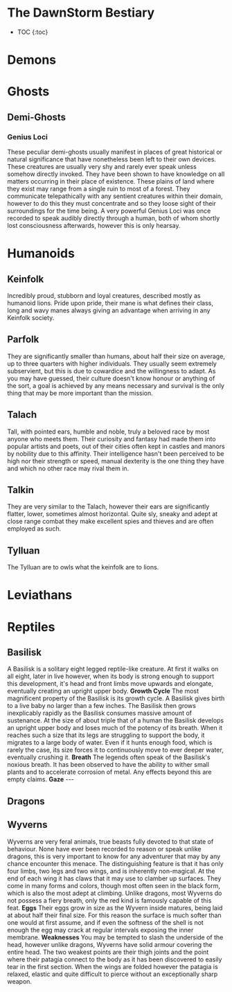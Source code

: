 # The DawnStorm Bestiary

* TOC {:toc}

# Demons




# Ghosts
## Demi-Ghosts
### Genius Loci
These peculiar demi-ghosts usually manifest in places of great historical or natural significance that have nonetheless been left to their own devices.
These creatures are usually very shy and rarely ever speak unless somehow directly invoked.
They have been shown to have knowledge on all matters occurring in their place of existence.
These plains of land where they exist may range from a single ruin to most of a forest.
They communicate telepathically with any sentient creatures within their domain, however to do this they must concentrate and so they loose sight of their surroundings for the time being.
A very powerful Genius Loci was once recorded to speak audibly directly through a human, both of whom shortly lost consciousness afterwards, however this is only hearsay.
			
# Humanoids
## Keinfolk
Incredibly proud, stubborn and loyal creatures, described mostly as humanoid lions.
Pride upon pride, their mane is what defines their class, long and wavy manes always giving an advantage when arriving in any Keinfolk society.

## Parfolk
They are significantly smaller than humans, about half their size on average, up to three quarters with higher individuals.
They usually seem extremely subservient, but this is due to cowardice and the willingness to adapt.
As you may have guessed, their culture doesn't know honour or anything of the sort, a goal is achieved by any means necessary and survival is the only thing that may be more important than the mission.

## Talach
Tall, with pointed ears, humble and noble, truly a beloved race by most anyone who meets them.
Their curiosity and fantasy had made them into popular artists and poets, out of their cities often kept in castles and manors by nobility due to this affinity.
Their intelligence hasn't been perceived to be high nor their strength or speed, manual dexterity is the one thing they have and which no other race may rival them in.
		
## Talkin
They are very similar to the Talach, however their ears are significantly flatter, lower, sometimes almost horizontal.
Quite sly, sneaky and adept at close range combat they make excellent spies and thieves and are often employed as such.

## Tylluan
The Tylluan  are to owls what the keinfolk are to lions.

# Leviathans

# Reptiles
## Basilisk
A Basilisk is a solitary eight legged reptile-like creature.
At first it walks on all eight, later in live however, when its body is strong enough to support this development, it's head and front limbs move upwards and elongate, eventually creating an upright upper body.
**Growth Cycle** The most magnificent property of the Basilisk is its growth cycle.
A Basilisk gives birth to a live baby no larger than a few inches.
The Basilisk then grows inexplicably rapidly as the Basilisk consumes massive amount of sustenance.
At the size of about triple that of a human the Basilisk develops an upright upper body and loses much of the potency of its breath.
When it reaches such a size that its legs are struggling to support the body, it migrates to a large body of water.
Even if it hunts enough food, which is rarely the case, its size forces it to continuously move to ever deeper water, eventually crushing it.
**Breath** The legends often speak of the Basilisk's noxious breath.
It has been observed to have the ability to wither small plants and to accelerate corrosion of metal.
Any effects beyond this are empty claims.
**Gaze** ---

## Dragons

## Wyverns
Wyverns are very feral animals, true beasts fully devoted to that state of behaviour.
None have ever been recorded to reason or speak unlike dragons, this is very important to know for any adventurer that may by any chance encounter this menace.
The distinguishing feature is that it has only four limbs, two legs and two wings, and is inherently non-magical.
At the end of each wing it has claws that it may use to clamber up surfaces.
They come in many forms and colors, though most often seen in the black form, which is also the most adept at climbing.
Unlike dragons, most Wyverns do not possess a fiery breath, only the red kind is famously capable of this feat.
**Eggs** Their eggs grow in size as the Wyvern inside matures, being laid at about half their final size.
For this reason the surface is much softer than one would at first assume, and if even the softness of the shell is not enough the egg may crack at regular intervals exposing the inner membrane.
**Weaknesses** You may be tempted to slash the underside of the head, however unlike dragons, Wyverns have solid armour covering the entire head.
The two weakest points are their thigh joints and the point where their patagia connect to the body as it has been discovered to easily tear in the first section.
When the wings are folded however the patagia is relaxed, elastic and quite difficult to pierce without an exceptionally sharp weapon.
			